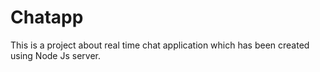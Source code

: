 # Chatapp
This is a project about real time chat application which has been created using Node Js server.
